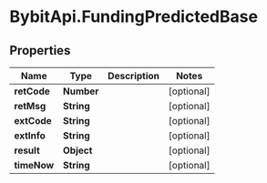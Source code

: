 # BybitApi.FundingPredictedBase

## Properties
Name | Type | Description | Notes
------------ | ------------- | ------------- | -------------
**retCode** | **Number** |  | [optional] 
**retMsg** | **String** |  | [optional] 
**extCode** | **String** |  | [optional] 
**extInfo** | **String** |  | [optional] 
**result** | **Object** |  | [optional] 
**timeNow** | **String** |  | [optional] 



